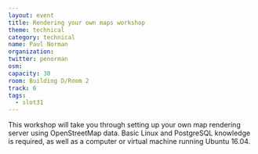 ```yaml
---
layout: event
title: Rendering your own maps workshop
theme: technical
category: technical
name: Paul Norman
organization: 
twitter: penorman
osm:
capacity: 30
room: Building D/Room 2
track: 6
tags:
  - slot31
---
```

This workshop will take you through setting up your own map rendering server using OpenStreetMap data. Basic Linux and PostgreSQL knowledge is required, as well as a computer or virtual machine running Ubuntu 16.04.
